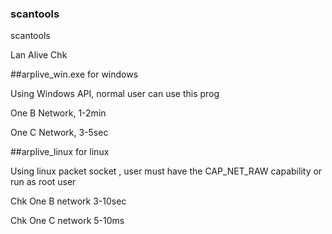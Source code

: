 ### scantools
<p>scantools </p>
<p>Lan Alive Chk</p>
##arplive_win.exe  for windows
<p>Using Windows API, normal user can use this prog</p>
<p>One B Network, 1-2min</p>
<p>One C Network, 3-5sec</p>
##arplive_linux  for linux
<p>Using linux packet socket , user must have the CAP_NET_RAW capability or run as root user</p>
<p>Chk One B network 3-10sec</p>
<p>Chk One C network 5-10ms</p>
